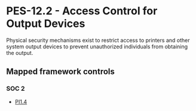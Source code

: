 # PES-12.2 - Access Control for Output Devices
Physical security mechanisms exist to restrict access to printers and other system output devices to prevent unauthorized individuals from obtaining the output. 
## Mapped framework controls
### SOC 2
- [PI1.4](../soc2/pi14.md)